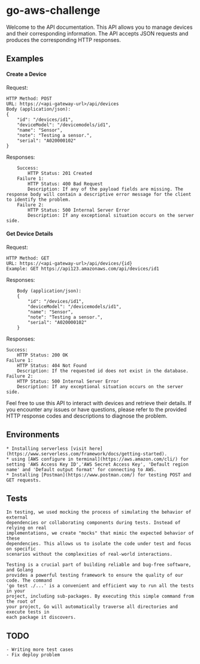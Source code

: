 # go-aws-challenge
Welcome to the API documentation. This API allows you to manage devices and their corresponding information. The API accepts JSON requests and produces the corresponding HTTP responses.

## Examples

#### Create a Device

Request:

    HTTP Method: POST
    URL: https://<api-gateway-url>/api/devices
    Body (application/json):
    {
        "id": "/devices/id1",
        "deviceModel": "/devicemodels/id1",
        "name": "Sensor",
        "note": "Testing a sensor.",
        "serial": "A020000102"
    }

Responses:

        Success:
            HTTP Status: 201 Created
        Failure 1:
            HTTP Status: 400 Bad Request
            Description: If any of the payload fields are missing. The response body will contain a descriptive error message for the client to identify the problem.
        Failure 2:
            HTTP Status: 500 Internal Server Error
            Description: If any exceptional situation occurs on the server side.

#### Get Device Details

Request:

    HTTP Method: GET
    URL: https://<api-gateway-url>/api/devices/{id}
    Example: GET https://api123.amazonaws.com/api/devices/id1

Responses:

        Body (application/json):
        {
            "id": "/devices/id1",
            "deviceModel": "/devicemodels/id1",
            "name": "Sensor",
            "note": "Testing a sensor.",
            "serial": "A020000102"
        }

Responses:
            
    Success:
        HTTP Status: 200 OK
    Failure 1:
        HTTP Status: 404 Not Found
        Description: If the requested id does not exist in the database.
    Failure 2:
        HTTP Status: 500 Internal Server Error
        Description: If any exceptional situation occurs on the server side.

Feel free to use this API to interact with devices and retrieve their details. If you encounter any issues or have questions, please refer to the provided HTTP response codes and descriptions to diagnose the problem.

## Environments
    * Installing serverless [visit here](https://www.serverless.com/framework/docs/getting-started).
    * using [AWS configure in terminal](https://aws.amazon.com/cli/) for setting 'AWS Access Key ID','AWS Secret Access Key', 'Default region name' and 'Default output format' for connecting to AWS.
    * Installing [Postman](https://www.postman.com/) for testing POST and GET requests.

## Tests
    In testing, we used mocking the process of simulating the behavior of external
    dependencies or collaborating components during tests. Instead of relying on real
    implementations, we create "mocks" that mimic the expected behavior of these
    dependencies. This allows us to isolate the code under test and focus on specific
    scenarios without the complexities of real-world interactions.

    Testing is a crucial part of building reliable and bug-free software, and Golang
    provides a powerful testing framework to ensure the quality of our code. The command
    'go test ./...' is a convenient and efficient way to run all the tests in your
    project, including sub-packages. By executing this simple command from the root of
    your project, Go will automatically traverse all directories and execute tests in
    each package it discovers.

## TODO
    - Writing more test cases
    - Fix deploy problem